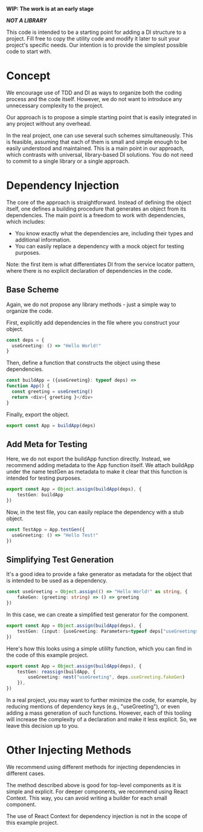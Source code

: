 **WIP: The work is at an early stage**

***NOT A LIBRARY***

This code is intended to be a starting point for adding a DI structure to a project. 
Fill free to copy the utility code and modify it later to suit your project's specific needs. 
Our intention is to provide the simplest possible code to start with.

# Concept

We encourage use of TDD and DI as ways to organize both the coding process and the code itself. 
However, we do not want to introduce any unnecessary complexity to the project.

Our approach is to propose a simple starting point that is easily integrated in any project without any overhead.

In the real project, one can use several such schemes simultaneously.
This is feasible, assuming that each of them is small and simple enough to be easily understood and maintained.
This is a main point in our approach, which contrasts with universal, library-based DI solutions.
You do not need to commit to a single library or a single approach.

# Dependency Injection

The core of the approach is straightforward. 
Instead of defining the object itself, one defines a building procedure that generates an object from its dependencies. The main point is a freedom to work with dependencies, which includes:
* You know exactly what the dependencies are, including their types and additional information.
* You can easily replace a dependency with a mock object for testing purposes.

Note: the first item is what differentiates DI from the service locator pattern, where there is no explicit declaration of dependencies in the code.

## Base Scheme

Again, we do not propose any library methods - just a simple way to organize the code.

First, explicitly add dependencies in the file where you construct your object. 
```typescript
const deps = {
  useGreeting: () => "Hello World!"
}
```

Then, define a function that constructs the object using these dependencies.
```typescript
const buildApp = ({useGreeting}: typeof deps) =>
function App() {
  const greeting = useGreeting()
  return <div>{ greeting }</div>
}
```

Finally, export the object.
```typescript
export const App = buildApp(deps)
```

## Add Meta for Testing

Here, we do not export the buildApp function directly. Instead, we recommend adding metadata to the App function itself.
We attach buildApp under the name testGen as metadata to make it clear that this function is intended for testing purposes.

```typescript
export const App = Object.assign(buildApp(deps), {
    testGen: buildApp
})
```

Now, in the test file, you can easily replace the dependency with a stub object.
```typescript
const TestApp = App.testGen({
  useGreeting: () => "Hello Test!"
})
```

## Simplifying Test Generation

It's a good idea to provide a fake generator as metadata for the object that is intended to be used as a dependency.
```typescript
const useGreeting = Object.assign(() => "Hello World!" as string, {
    fakeGen: (greeting: string) => () => greeting
})
```

In this case, we can create a simplified test generator for the component.
```typescript
export const App = Object.assign(buildApp(deps), {
    testGen: (input: {useGreeting: Parameters<typeof deps["useGreetings"]["fakeGen"]>[0]}) => buildApp({useGreetings: input.useGreeting}),
})
```

Here's how this looks using a simple utililty function, which you can find in the code of this example project.

```typescript
export const App = Object.assign(buildApp(deps), {
    testGen: reassign(buildApp, {
        useGreeting: nest("useGreeting", deps.useGreeting.fakeGen)
    }),
})
```

In a real project, you may want to further minimize the code, for example, by reducing mentions of dependency keys (e.g., "useGreeting"), or even adding a mass generation of such functions. However, each of this tooling will increase the complexity of a declaration and make it less explicit. So, we leave this decision up to you.

# Other Injecting Methods

We recommend using different methods for injecting dependencies in different cases.

The method described above is good for top-level components as it is simple and explicit.
For deeper components, we recommend using React Context.
This way, you can avoid writing a builder for each small component.

The use of React Context for dependency injection is not in the scope of this example project.
